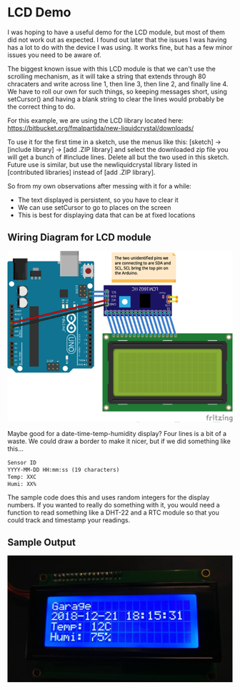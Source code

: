 # LCD Demo

I was hoping to have a useful demo for the LCD module, but most of them did not
work out as expected. I found out later that the issues I was having has a lot
to do with the device I was using. It works fine, but has a few minor issues
you need to be aware of.

The biggest known issue with this LCD module is that we can't use the scrolling
mechanism, as it will take a string that extends through 80 chracaters and
write across line 1, then line 3, then line 2, and finally line 4. We have to
roll our own for such things, so keeping messages short, using setCursor() and
having a blank string to clear the lines would probably be the correct thing to
do.

For this example, we are using the LCD library located here:
https://bitbucket.org/fmalpartida/new-liquidcrystal/downloads/

To use it for the first time in a sketch, use the menus like this:
[sketch] -> [include library] -> [add .ZIP library] and select the downloaded
zip file you will get a bunch of #include lines. Delete all but the two used in
this sketch. Future use is similar, but use the newliquidcrystal library listed
in [contributed libraries] instead of [add .ZIP library].

So from my own observations after messing with it for a while:

* The text displayed is persistent, so you have to clear it 
* We can use setCursor to go to places on the screen
* This is best for displaying data that can be at fixed locations

## Wiring Diagram for LCD module

![2004A 20x4 LCD Module](./wiring.png)

Maybe good for a date-time-temp-humidity display? Four lines is a bit of a
waste. We could draw a border to make it nicer, but if we did something like
this...

    Sensor ID
    YYYY-MM-DD HH:mm:ss (19 characters)
    Temp: XXC
    Humi: XX%

The sample code does this and uses random integers for the display numbers. If
you wanted to really do something with it, you would need a function to read
something like a DHT-22 and a RTC module so that you could track and timestamp
your readings.

## Sample Output
 
![Sample Output](./output.jpg)
